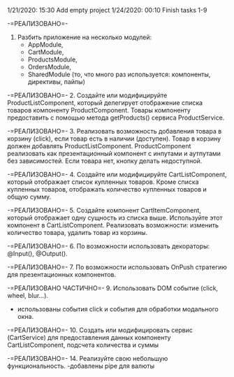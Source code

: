 1/21/2020: 15:30 Add empty project
1/24/2020: 00:10 Finish tasks 1-9 


-=РЕАЛИЗОВАНО=-
1. Разбить приложение на несколько модулей:
    - AppModule, 
    - CartModule, 
    - ProductsModule, 
    - OrdersModule, 
    - SharedModule (то, что много раз используется: компоненты, директивы, пайпы)

-=РЕАЛИЗОВАНО=-
2. Создайте или модифицируйте ProductListComponent, который делегирует отображение списка товаров
   компоненту ProductComponent. Товары компоненту предоставить с помощью метода getProducts() сервиса ProductService.

-=РЕАЛИЗОВАНО=-
3. Реализовать возможность добавления товара в корзину (click), если товар есть в наличии (доступен). 
   Товар в корзину должен добавлять ProductListComponent. 
   ProductComponent реализовать как презентационный компонент с инпутами и аутпутами без зависимостей.
   Если товара нет, кнопку делать недоступной. 

-=РЕАЛИЗОВАНО=-
4. Создайте или модифицируйте CartListComponent, который отображает список купленных товаров. 
   Кроме списка купленных товаров, отображать количество купленных товаров и общую сумму.

-=РЕАЛИЗОВАНО=-
5. Создайте компонент СartItemComponent, который отображает одну сущность из списка выше. 
   Используйте этот компонент в CartListComponent. 
   Реализовать возможности: изменить количество товара, удалить товар из корзины.

-=РЕАЛИЗОВАНО=-
6. По возможности использовать декораторы: @Input(), @Output().

-=РЕАЛИЗОВАНО=-
7. По возможности использовать OnPush стратегию для презентационных компонентов.

-=РЕАЛИЗОВАНО ЧАСТИЧНО=-
9. Использовать DOM событие (click, wheel, blur...).
  - использованы события click и события для обработки модального окна. 

-=РЕАЛИЗОВАНО=-
10. Создать или модифицировать сервис (CartService) для предоставления данных компоненту CartListComponent, 
   подсчета количества и суммы

-=РЕАЛИЗОВАНО=-
14. Реализуйте свою небольшую функциональность.
  -добавлены pipe для валюты
